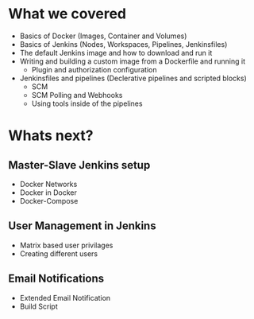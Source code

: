 # What we covered
- Basics of Docker (Images, Container and Volumes) 
- Basics of Jenkins (Nodes, Workspaces, Pipelines, Jenkinsfiles)
- The default Jenkins image and how to download and run it
- Writing and building a custom image from a Dockerfile and running it
    - Plugin and authorization configuration
- Jenkinsfiles and pipelines (Declerative pipelines and scripted blocks)
    - SCM 
    - SCM Polling and Webhooks
    - Using tools inside of the pipelines 

# Whats next?
## Master-Slave Jenkins setup
- Docker Networks 
- Docker in Docker
- Docker-Compose
## User Management in Jenkins
- Matrix based user privilages
- Creating different users
## Email Notifications
- Extended Email Notification
- Build Script